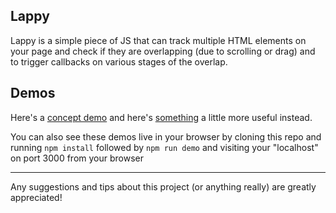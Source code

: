 ## Lappy

Lappy is a simple piece of JS that can track multiple HTML elements on your page and check if they are overlapping (due to scrolling or drag) and to trigger callbacks on various stages of the overlap.

## Demos
Here's a [concept demo](https://codepen.io/AlexTaietti/full/rNxEZpY) and here's [something](https://codepen.io/AlexTaietti/full/eYZmVay) a little more useful instead.

You can also see these demos live in your browser by cloning this repo and running `npm install` followed by `npm run demo` and visiting your "localhost" on port 3000 from your browser
____
Any suggestions and tips about this project (or anything really) are greatly appreciated!
